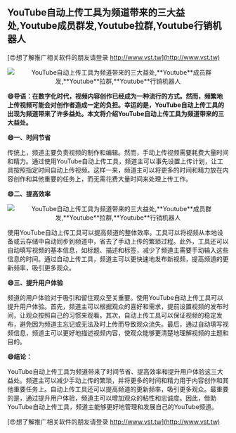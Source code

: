 ## **YouTube自动上传工具为频道带来的三大益处,**Youtube**成员群发,**Youtube**拉群,**Youtube**行销机器人**

[😍想了解推广相关软件的朋友请登录 http://www.vst.tw](http://www.vst.tw)

 <center><img src="https://vst.tw/MP4/tuiguang/png/3.png" alt="YouTube自动上传工具为频道带来的三大益处,**Youtube**成员群发,**Youtube**拉群,**Youtube**行销机器人"></center>

**😄导语：在数字化时代，视频内容创作已经成为一种流行的方式。然而，频繁地上传视频可能会对创作者造成一定的负担。幸运的是，YouTube自动上传工具的出现为频道带来了许多益处。本文将介绍YouTube自动上传工具为频道带来的三大益处。**

**😄一、时间节省**

传统上，频道主要负责视频的制作和编辑。然而，手动上传视频需要耗费大量时间和精力。通过使用YouTube自动上传工具，频道主可以事先设置上传计划，让工具按照指定时间自动上传视频。这样一来，频道主可以将更多的时间和精力放在内容创作和其他重要的任务上，而无需花费大量时间来处理上传工作。

**😄二、提高效率**

 <center><img src="https://vst.tw/MP4/tuiguang/png/2.png" alt="YouTube自动上传工具为频道带来的三大益处,**Youtube**成员群发,**Youtube**拉群,**Youtube**行销机器人"></center>

使用YouTube自动上传工具可以提高频道的整体效率。工具可以将视频从本地设备或云存储中自动同步到频道中，省去了手动上传的繁琐过程。此外，工具还可以自动填写视频的基本信息，如标题、描述和标签，减少了频道主需要手动输入这些信息的时间。通过自动上传工具，频道主可以更快速地发布新视频，提高频道的更新频率，吸引更多观众。

**😄三、提升用户体验**

频道的用户体验对于吸引和留住观众至关重要。使用YouTube自动上传工具可以提升用户体验。首先，频道主可以根据观众的喜好和需求，提前设置视频的发布时间，让观众按照自己的习惯来观看。其次，自动上传工具可以保证视频的稳定发布，避免因为频道主忘记或无法及时上传而导致观众流失。最后，通过自动填写视频信息，频道主可以更好地描述视频内容，使观众能够更清楚地理解视频的主题和目的。

**😄结论：**

YouTube自动上传工具为频道带来了时间节省、提高效率和提升用户体验这三大益处。频道主可以减少手动上传的繁琐，并将更多的时间和精力用于内容创作和其他重要任务上。自动上传工具还可以提高频道的更新频率，吸引更多观众。最重要的是，通过提升用户体验，频道主可以增加观众的粘性和忠诚度。因此，借助YouTube自动上传工具，频道主能够更好地管理和发展自己的YouTube频道。

[😍想了解推广相关软件的朋友请登录 http://www.vst.tw](http://www.vst.tw)



